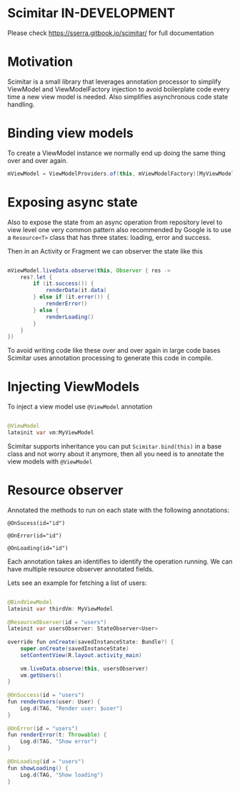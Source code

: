 # Scimitar IN-DEVELOPMENT

Please check https://sserra.gitbook.io/scimitar/ for full documentation

# Motivation
Scimitar is a small library that leverages annotation processor to simplify ViewModel and ViewModelFactory injection to avoid boilerplate code every time a new view model is needed. Also simplifies asynchronous code state handling.


# Binding view models
To create a ViewModel instance we normally end up doing the same thing over and over again.

```java
mViewModel = ViewModelProviders.of(this, mViewModelFactory)[MyViewModel::class.java]
```
# Exposing async state

Also to expose the state from an async operation from repository level to view level one very common pattern also recommended by Google is to use a ```Resource<T>``` class that has three states: loading, error and success.

Then in an Activity or Fragment we can observer the state like this

```java

mViewModel.liveData.observe(this, Observer { res ->
    res?.let {
        if (it.success()) {
            renderData(it.data)
        } else if (it.error()) {
            renderError()
        } else {
            renderLoading()
        }
    }
})
```
To avoid writing code like these over and over again in large code bases Scimitar uses annotation processing to generate this code in compile.

# Injecting ViewModels
To inject a view model use ```@ViewModel``` annotation

```java 

@ViewModel
lateinit var vm:MyViewModel 
```

Scimitar supports inheritance you can put ```Scimitar.bind(this)``` in a base class and not worry about it anymore, then all you need is to annotate the view models with ```@ViewModel```

# Resource observer

Annotated the methods to run on each state with the following annotations:

```@OnSucess(id="id")```

```@OnError(id="id")```

```@OnLoading(id="id")```

Each annotation takes an identifies to identify the operation running. We can have multiple  resource observer annotated fields.

Lets see an example for fetching a list of users:

```java

@BindViewModel
lateinit var thirdVm: MyViewModel
​
@ResourceObserver(id = "users")
lateinit var usersObserver: StateObserver<User>
​
override fun onCreate(savedInstanceState: Bundle?) {
    super.onCreate(savedInstanceState)
    setContentView(R.layout.activity_main)
​
    vm.liveData.observe(this, usersObserver)
    vm.getUsers()
}
​
@OnSuccess(id = "users")
fun renderUsers(user: User) {
    Log.d(TAG, "Render user: $user")
}
​
@OnError(id = "users")
fun renderError(t: Throwable) {
    Log.d(TAG, "Show error")
}
​
@OnLoading(id = "users")
fun showLoading() {
    Log.d(TAG, "Show loading")
}

```
